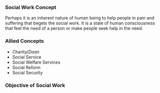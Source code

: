 ### Social Work Concept
Perhaps it is an inherent nature of human being to help people in pain and suffering that begets the social work. It is a state of human consciousness that feel the need of a person or make people seek help in the need.
### Allied Concepts
- Charity/*Daan*
- Social Service 
- Social Welfare Services
- Social Reform
- Social Security
### Objective of Social Work
